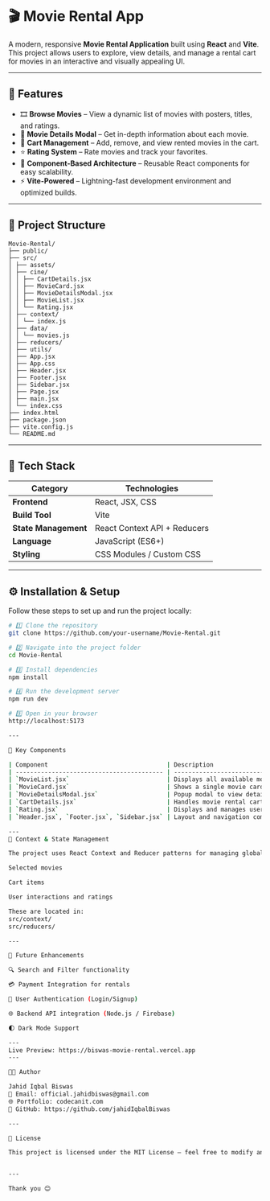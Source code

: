 # 🎬 Movie Rental App

A modern, responsive **Movie Rental Application** built using **React** and **Vite**.  
This project allows users to explore, view details, and manage a rental cart for movies in an interactive and visually appealing UI.

---

## 🚀 Features

- 🎞️ **Browse Movies** – View a dynamic list of movies with posters, titles, and ratings.  
- 🧾 **Movie Details Modal** – Get in-depth information about each movie.  
- 🛒 **Cart Management** – Add, remove, and view rented movies in the cart.  
- ⭐ **Rating System** – Rate movies and track your favorites.  
- 🧩 **Component-Based Architecture** – Reusable React components for easy scalability.  
- ⚡ **Vite-Powered** – Lightning-fast development environment and optimized builds.

---

## 🧱 Project Structure

```
Movie-Rental/
├── public/
├── src/
│ ├── assets/
│ ├── cine/
│ │ ├── CartDetails.jsx
│ │ ├── MovieCard.jsx
│ │ ├── MovieDetailsModal.jsx
│ │ ├── MovieList.jsx
│ │ └── Rating.jsx
│ ├── context/
│ │ └── index.js
│ ├── data/
│ │ └── movies.js
│ ├── reducers/
│ ├── utils/
│ ├── App.jsx
│ ├── App.css
│ ├── Header.jsx
│ ├── Footer.jsx
│ ├── Sidebar.jsx
│ ├── Page.jsx
│ ├── main.jsx
│ └── index.css
├── index.html
├── package.json
├── vite.config.js
└── README.md
```
---

## 🧠 Tech Stack

| Category | Technologies |
|-----------|---------------|
| **Frontend** | React, JSX, CSS |
| **Build Tool** | Vite |
| **State Management** | React Context API + Reducers |
| **Language** | JavaScript (ES6+) |
| **Styling** | CSS Modules / Custom CSS |

---

## ⚙️ Installation & Setup

Follow these steps to set up and run the project locally:

```bash
# 1️⃣ Clone the repository
git clone https://github.com/your-username/Movie-Rental.git

# 2️⃣ Navigate into the project folder
cd Movie-Rental

# 3️⃣ Install dependencies
npm install

# 4️⃣ Run the development server
npm run dev

# 5️⃣ Open in your browser
http://localhost:5173

---

📁 Key Components

| Component                                 | Description                                      |
| ----------------------------------------- | ------------------------------------------------ |
| `MovieList.jsx`                           | Displays all available movies.                   |
| `MovieCard.jsx`                           | Shows a single movie card with poster and title. |
| `MovieDetailsModal.jsx`                   | Popup modal to view detailed movie info.         |
| `CartDetails.jsx`                         | Handles movie rental cart operations.            |
| `Rating.jsx`                              | Displays and manages user ratings.               |
| `Header.jsx`, `Footer.jsx`, `Sidebar.jsx` | Layout and navigation components.                |

---
🧩 Context & State Management

The project uses React Context and Reducer patterns for managing global states such as:

Selected movies

Cart items

User interactions and ratings

These are located in:
src/context/
src/reducers/

---

🧠 Future Enhancements

🔍 Search and Filter functionality

💳 Payment Integration for rentals

🔐 User Authentication (Login/Signup)

🌐 Backend API integration (Node.js / Firebase)

🌓 Dark Mode Support

---
Live Preview: https://biswas-movie-rental.vercel.app
---

🧑‍💻 Author

Jahid Iqbal Biswas
📧 Email: official.jahidbiswas@gmail.com
🌐 Portfolio: codecanit.com
💼 GitHub: https://github.com/jahidIqbalBiswas

---

🪪 License

This project is licensed under the MIT License – feel free to modify and use it for personal or commercial projects.


---

Thank you 😊
